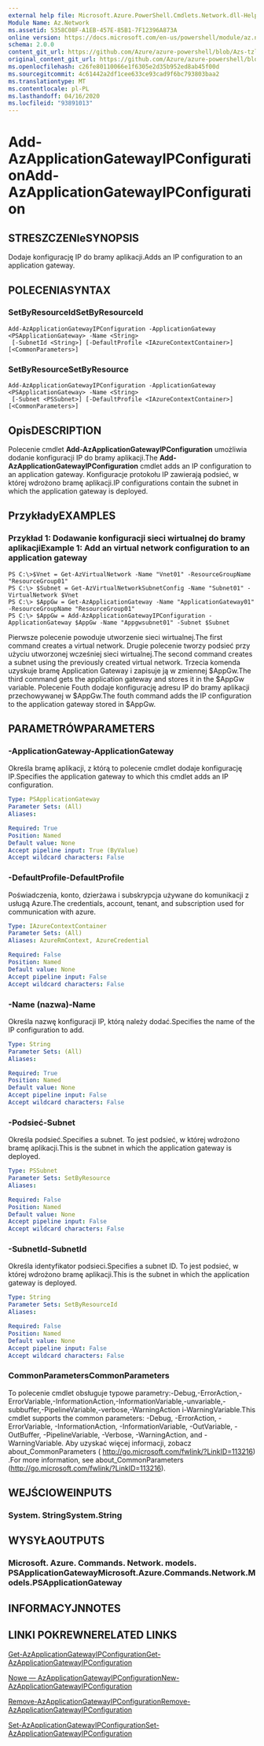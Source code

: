 ```yaml
---
external help file: Microsoft.Azure.PowerShell.Cmdlets.Network.dll-Help.xml
Module Name: Az.Network
ms.assetid: 5358C08F-A1EB-457E-85B1-7F12396A873A
online version: https://docs.microsoft.com/en-us/powershell/module/az.network/add-azapplicationgatewayipconfiguration
schema: 2.0.0
content_git_url: https://github.com/Azure/azure-powershell/blob/Azs-tzl/src/Network/Network/help/Add-AzApplicationGatewayIPConfiguration.md
original_content_git_url: https://github.com/Azure/azure-powershell/blob/Azs-tzl/src/Network/Network/help/Add-AzApplicationGatewayIPConfiguration.md
ms.openlocfilehash: c26fe80110066e1f6305e2d35b952ed8ab45f00d
ms.sourcegitcommit: 4c61442a2df1cee633ce93cad9f6bc793803baa2
ms.translationtype: MT
ms.contentlocale: pl-PL
ms.lasthandoff: 04/16/2020
ms.locfileid: "93891013"
---
```

# <span data-ttu-id="8a6fd-101">Add-AzApplicationGatewayIPConfiguration</span><span class="sxs-lookup"><span data-stu-id="8a6fd-101">Add-AzApplicationGatewayIPConfiguration</span></span>

## <span data-ttu-id="8a6fd-102">STRESZCZENIe</span><span class="sxs-lookup"><span data-stu-id="8a6fd-102">SYNOPSIS</span></span>
<span data-ttu-id="8a6fd-103">Dodaje konfigurację IP do bramy aplikacji.</span><span class="sxs-lookup"><span data-stu-id="8a6fd-103">Adds an IP configuration to an application gateway.</span></span>

## <span data-ttu-id="8a6fd-104">POLECENIA</span><span class="sxs-lookup"><span data-stu-id="8a6fd-104">SYNTAX</span></span>

### <span data-ttu-id="8a6fd-105">SetByResourceId</span><span class="sxs-lookup"><span data-stu-id="8a6fd-105">SetByResourceId</span></span>
```
Add-AzApplicationGatewayIPConfiguration -ApplicationGateway <PSApplicationGateway> -Name <String>
 [-SubnetId <String>] [-DefaultProfile <IAzureContextContainer>] [<CommonParameters>]
```

### <span data-ttu-id="8a6fd-106">SetByResource</span><span class="sxs-lookup"><span data-stu-id="8a6fd-106">SetByResource</span></span>
```
Add-AzApplicationGatewayIPConfiguration -ApplicationGateway <PSApplicationGateway> -Name <String>
 [-Subnet <PSSubnet>] [-DefaultProfile <IAzureContextContainer>] [<CommonParameters>]
```

## <span data-ttu-id="8a6fd-107">Opis</span><span class="sxs-lookup"><span data-stu-id="8a6fd-107">DESCRIPTION</span></span>
<span data-ttu-id="8a6fd-108">Polecenie cmdlet **Add-AzApplicationGatewayIPConfiguration** umożliwia dodanie konfiguracji IP do bramy aplikacji.</span><span class="sxs-lookup"><span data-stu-id="8a6fd-108">The **Add-AzApplicationGatewayIPConfiguration** cmdlet adds an IP configuration to an application gateway.</span></span>
<span data-ttu-id="8a6fd-109">Konfiguracje protokołu IP zawierają podsieć, w której wdrożono bramę aplikacji.</span><span class="sxs-lookup"><span data-stu-id="8a6fd-109">IP configurations contain the subnet in which the application gateway is deployed.</span></span>

## <span data-ttu-id="8a6fd-110">Przykłady</span><span class="sxs-lookup"><span data-stu-id="8a6fd-110">EXAMPLES</span></span>

### <span data-ttu-id="8a6fd-111">Przykład 1: Dodawanie konfiguracji sieci wirtualnej do bramy aplikacji</span><span class="sxs-lookup"><span data-stu-id="8a6fd-111">Example 1: Add an virtual network configuration to an application gateway</span></span>
```
PS C:\>$Vnet = Get-AzVirtualNetwork -Name "Vnet01" -ResourceGroupName "ResourceGroup01"
PS C:\> $Subnet = Get-AzVirtualNetworkSubnetConfig -Name "Subnet01" -VirtualNetwork $Vnet 
PS C:\> $AppGw = Get-AzApplicationGateway -Name "ApplicationGateway01" -ResourceGroupName "ResourceGroup01"
PS C:\> $AppGw = Add-AzApplicationGatewayIPConfiguration -ApplicationGateway $AppGw -Name "Appgwsubnet01" -Subnet $Subnet
```

<span data-ttu-id="8a6fd-112">Pierwsze polecenie powoduje utworzenie sieci wirtualnej.</span><span class="sxs-lookup"><span data-stu-id="8a6fd-112">The first command creates a virtual network.</span></span>
<span data-ttu-id="8a6fd-113">Drugie polecenie tworzy podsieć przy użyciu utworzonej wcześniej sieci wirtualnej.</span><span class="sxs-lookup"><span data-stu-id="8a6fd-113">The second command creates a subnet using the previously created virtual network.</span></span>
<span data-ttu-id="8a6fd-114">Trzecia komenda uzyskuje bramę Application Gateway i zapisuje ją w zmiennej $AppGw.</span><span class="sxs-lookup"><span data-stu-id="8a6fd-114">The third command gets the application gateway and stores it in the $AppGw variable.</span></span>
<span data-ttu-id="8a6fd-115">Polecenie Fouth dodaje konfigurację adresu IP do bramy aplikacji przechowywanej w $AppGw.</span><span class="sxs-lookup"><span data-stu-id="8a6fd-115">The fouth command adds the IP configuration to the application gateway stored in $AppGw.</span></span>

## <span data-ttu-id="8a6fd-116">PARAMETRÓW</span><span class="sxs-lookup"><span data-stu-id="8a6fd-116">PARAMETERS</span></span>

### <span data-ttu-id="8a6fd-117">-ApplicationGateway</span><span class="sxs-lookup"><span data-stu-id="8a6fd-117">-ApplicationGateway</span></span>
<span data-ttu-id="8a6fd-118">Określa bramę aplikacji, z którą to polecenie cmdlet dodaje konfigurację IP.</span><span class="sxs-lookup"><span data-stu-id="8a6fd-118">Specifies the application gateway to which this cmdlet adds an IP configuration.</span></span>

```yaml
Type: PSApplicationGateway
Parameter Sets: (All)
Aliases: 

Required: True
Position: Named
Default value: None
Accept pipeline input: True (ByValue)
Accept wildcard characters: False
```

### <span data-ttu-id="8a6fd-119">-DefaultProfile</span><span class="sxs-lookup"><span data-stu-id="8a6fd-119">-DefaultProfile</span></span>
<span data-ttu-id="8a6fd-120">Poświadczenia, konto, dzierżawa i subskrypcja używane do komunikacji z usługą Azure.</span><span class="sxs-lookup"><span data-stu-id="8a6fd-120">The credentials, account, tenant, and subscription used for communication with azure.</span></span>

```yaml
Type: IAzureContextContainer
Parameter Sets: (All)
Aliases: AzureRmContext, AzureCredential

Required: False
Position: Named
Default value: None
Accept pipeline input: False
Accept wildcard characters: False
```

### <span data-ttu-id="8a6fd-121">-Name (nazwa)</span><span class="sxs-lookup"><span data-stu-id="8a6fd-121">-Name</span></span>
<span data-ttu-id="8a6fd-122">Określa nazwę konfiguracji IP, którą należy dodać.</span><span class="sxs-lookup"><span data-stu-id="8a6fd-122">Specifies the name of the IP configuration to add.</span></span>

```yaml
Type: String
Parameter Sets: (All)
Aliases: 

Required: True
Position: Named
Default value: None
Accept pipeline input: False
Accept wildcard characters: False
```

### <span data-ttu-id="8a6fd-123">-Podsieć</span><span class="sxs-lookup"><span data-stu-id="8a6fd-123">-Subnet</span></span>
<span data-ttu-id="8a6fd-124">Określa podsieć.</span><span class="sxs-lookup"><span data-stu-id="8a6fd-124">Specifies a subnet.</span></span>
<span data-ttu-id="8a6fd-125">To jest podsieć, w której wdrożono bramę aplikacji.</span><span class="sxs-lookup"><span data-stu-id="8a6fd-125">This is the subnet in which the application gateway is deployed.</span></span>

```yaml
Type: PSSubnet
Parameter Sets: SetByResource
Aliases: 

Required: False
Position: Named
Default value: None
Accept pipeline input: False
Accept wildcard characters: False
```

### <span data-ttu-id="8a6fd-126">-SubnetId</span><span class="sxs-lookup"><span data-stu-id="8a6fd-126">-SubnetId</span></span>
<span data-ttu-id="8a6fd-127">Określa identyfikator podsieci.</span><span class="sxs-lookup"><span data-stu-id="8a6fd-127">Specifies a subnet ID.</span></span>
<span data-ttu-id="8a6fd-128">To jest podsieć, w której wdrożono bramę aplikacji.</span><span class="sxs-lookup"><span data-stu-id="8a6fd-128">This is the subnet in which the application gateway is deployed.</span></span>

```yaml
Type: String
Parameter Sets: SetByResourceId
Aliases: 

Required: False
Position: Named
Default value: None
Accept pipeline input: False
Accept wildcard characters: False
```

### <span data-ttu-id="8a6fd-129">CommonParameters</span><span class="sxs-lookup"><span data-stu-id="8a6fd-129">CommonParameters</span></span>
<span data-ttu-id="8a6fd-130">To polecenie cmdlet obsługuje typowe parametry:-Debug,-ErrorAction,-ErrorVariable,-InformationAction,-InformationVariable,-unvariable,-subbuffer,-PipelineVariable,-verbose,-WarningAction i-WarningVariable.</span><span class="sxs-lookup"><span data-stu-id="8a6fd-130">This cmdlet supports the common parameters: -Debug, -ErrorAction, -ErrorVariable, -InformationAction, -InformationVariable, -OutVariable, -OutBuffer, -PipelineVariable, -Verbose, -WarningAction, and -WarningVariable.</span></span> <span data-ttu-id="8a6fd-131">Aby uzyskać więcej informacji, zobacz about_CommonParameters ( http://go.microsoft.com/fwlink/?LinkID=113216) .</span><span class="sxs-lookup"><span data-stu-id="8a6fd-131">For more information, see about_CommonParameters (http://go.microsoft.com/fwlink/?LinkID=113216).</span></span>

## <span data-ttu-id="8a6fd-132">WEJŚCIOWE</span><span class="sxs-lookup"><span data-stu-id="8a6fd-132">INPUTS</span></span>

### <span data-ttu-id="8a6fd-133">System. String</span><span class="sxs-lookup"><span data-stu-id="8a6fd-133">System.String</span></span>

## <span data-ttu-id="8a6fd-134">WYSYŁA</span><span class="sxs-lookup"><span data-stu-id="8a6fd-134">OUTPUTS</span></span>

### <span data-ttu-id="8a6fd-135">Microsoft. Azure. Commands. Network. models. PSApplicationGateway</span><span class="sxs-lookup"><span data-stu-id="8a6fd-135">Microsoft.Azure.Commands.Network.Models.PSApplicationGateway</span></span>

## <span data-ttu-id="8a6fd-136">INFORMACYJN</span><span class="sxs-lookup"><span data-stu-id="8a6fd-136">NOTES</span></span>

## <span data-ttu-id="8a6fd-137">LINKI POKREWNE</span><span class="sxs-lookup"><span data-stu-id="8a6fd-137">RELATED LINKS</span></span>

[<span data-ttu-id="8a6fd-138">Get-AzApplicationGatewayIPConfiguration</span><span class="sxs-lookup"><span data-stu-id="8a6fd-138">Get-AzApplicationGatewayIPConfiguration</span></span>](./Get-AzApplicationGatewayIPConfiguration.md)

[<span data-ttu-id="8a6fd-139">Nowe — AzApplicationGatewayIPConfiguration</span><span class="sxs-lookup"><span data-stu-id="8a6fd-139">New-AzApplicationGatewayIPConfiguration</span></span>](./New-AzApplicationGatewayIPConfiguration.md)

[<span data-ttu-id="8a6fd-140">Remove-AzApplicationGatewayIPConfiguration</span><span class="sxs-lookup"><span data-stu-id="8a6fd-140">Remove-AzApplicationGatewayIPConfiguration</span></span>](./Remove-AzApplicationGatewayIPConfiguration.md)

[<span data-ttu-id="8a6fd-141">Set-AzApplicationGatewayIPConfiguration</span><span class="sxs-lookup"><span data-stu-id="8a6fd-141">Set-AzApplicationGatewayIPConfiguration</span></span>](./Set-AzApplicationGatewayIPConfiguration.md)


